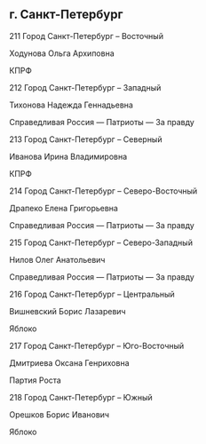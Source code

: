 ## г. Санкт-Петербург

211 Город Санкт-Петербург – Восточный

Ходунова Ольга Архиповна

КПРФ

212 Город Санкт-Петербург – Западный

Тихонова Надежда Геннадьевна

Справедливая Россия — Патриоты — За правду

213 Город Санкт-Петербург – Северный

Иванова Ирина Владимировна

КПРФ

214 Город Санкт-Петербург – Северо-Восточный

Драпеко Елена Григорьевна

Справедливая Россия — Патриоты — За правду

215 Город Санкт-Петербург – Северо-Западный

Нилов Олег Анатольевич

Справедливая Россия — Патриоты — За правду

216 Город Санкт-Петербург – Центральный

Вишневский Борис Лазаревич

Яблоко

217 Город Санкт-Петербург – Юго-Восточный

Дмитриева Оксана Генриховна

Партия Роста

218 Город Санкт-Петербург – Южный

Орешков Борис Иванович

Яблоко

